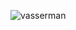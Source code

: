 ![vasserman](https://user-images.githubusercontent.com/125212736/230289778-160eabcf-5d9c-425c-94b1-58dc8dc8cdd6.gif)
